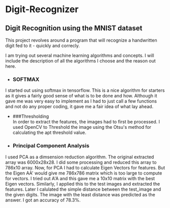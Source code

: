 # Digit-Recognizer #
## Digit Recognition using the MNIST dataset ##
This project revolves around a program that will recognize a handwritten digit fed to it - quickly and correcly.

I am trying out several machine learning algorithms and concepts. I will include the description of all the algorithms I choose and the reason out here.
* ### SOFTMAX ###
I started out using softmax in tensorflow. This is a nice algorithm for starters as it gives a fairly good sense of what is to be done and how. Although it gave me was very easy to implement as I had to just call a few functions and not do any proper coding, it gave me a fair idea of what lay ahead.

* ###Thresholding  
In order to extract the features, the images had to first be processed. I used OpenCV to Threshold the image using the Otsu's method for calculating the apt threshold value.

* ### Principal Component Analysis ###  
I used PCA as a dimsension reduction algorithm. The original extracted array was 6000x28x28. I did some processing and reduced this array to 786x10 array. Now, for PCA I had to calculate Eigen Vectors for features. But the Eigen AA' would give me 786x786 matrix which is too large to compute for vectors. I tried out A'A and this gave me a 10x10 matrix with the best Eigen vectors. Similarly, I applied this to the test images and extracted the features. Later I calulated the simple distance between the test_image and the given digits. The image with the least distance was predicted as the answer. I got an accuracy of 78.3%.  

